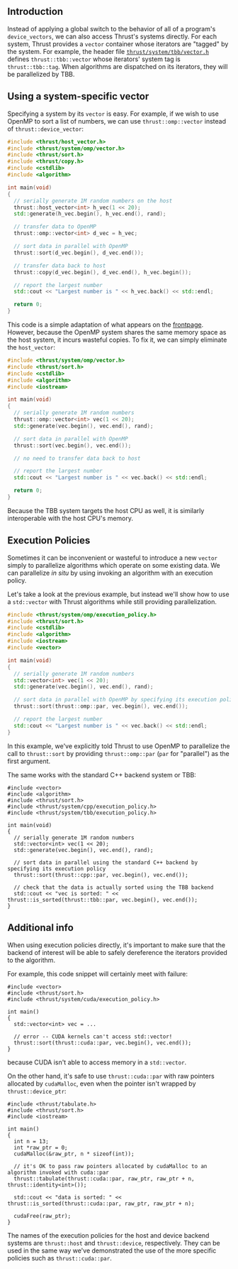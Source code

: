 Introduction
------------

Instead of applying a global switch to the behavior of all of a program's ```device_vectors```, we can also access Thrust's systems directly. For each system, Thrust provides a ```vector``` container whose iterators are "tagged" by the system. For example, the header file [```thrust/system/tbb/vector.h```](https://github.com/thrust/thrust/blob/master/thrust/system/tbb/vector.h) defines ```thrust::tbb::vector``` whose iterators' system tag is ```thrust::tbb::tag```. When algorithms are dispatched on its iterators, they will be parallelized by TBB.

Using a system-specific vector
------------------------------

Specifying a system by its ```vector``` is easy. For example, if we wish to use OpenMP to sort a list of numbers, we can use ```thrust::omp::vector``` instead of ```thrust::device_vector```:

```c++
#include <thrust/host_vector.h>
#include <thrust/system/omp/vector.h>
#include <thrust/sort.h>
#include <thrust/copy.h>
#include <cstdlib>
#include <algorithm>

int main(void)
{
  // serially generate 1M random numbers on the host
  thrust::host_vector<int> h_vec(1 << 20);
  std::generate(h_vec.begin(), h_vec.end(), rand);

  // transfer data to OpenMP
  thrust::omp::vector<int> d_vec = h_vec;

  // sort data in parallel with OpenMP
  thrust::sort(d_vec.begin(), d_vec.end());

  // transfer data back to host
  thrust::copy(d_vec.begin(), d_vec.end(), h_vec.begin());

  // report the largest number
  std::cout << "Largest number is " << h_vec.back() << std::endl;

  return 0;
}
```

This code is a simple adaptation of what appears on the [frontpage](http://thrust.github.com). However, because the OpenMP system shares the same memory space as the host system, it incurs wasteful copies. To fix it, we can simply eliminate the ```host_vector```:

```c++
#include <thrust/system/omp/vector.h>
#include <thrust/sort.h>
#include <cstdlib>
#include <algorithm>
#include <iostream>

int main(void)
{
  // serially generate 1M random numbers
  thrust::omp::vector<int> vec(1 << 20);
  std::generate(vec.begin(), vec.end(), rand);

  // sort data in parallel with OpenMP
  thrust::sort(vec.begin(), vec.end());

  // no need to transfer data back to host

  // report the largest number
  std::cout << "Largest number is " << vec.back() << std::endl;

  return 0;
}
```

Because the TBB system targets the host CPU as well, it is similarly interoperable with the host CPU's memory.

Execution Policies
------------------

Sometimes it can be inconvenient or wasteful to introduce a new ```vector``` simply to parallelize
algorithms which operate on some existing data. We can parallelize *in situ* by using invoking an algorithm
with an execution policy.

Let's take a look at the previous example, but instead we'll show how to use a ```std::vector``` with Thrust
algorithms while still providing parallelization.

```c++
#include <thrust/system/omp/execution_policy.h>
#include <thrust/sort.h>
#include <cstdlib>
#include <algorithm>
#include <iostream>
#include <vector>

int main(void)
{
  // serially generate 1M random numbers
  std::vector<int> vec(1 << 20);
  std::generate(vec.begin(), vec.end(), rand);

  // sort data in parallel with OpenMP by specifying its execution policy
  thrust::sort(thrust::omp::par, vec.begin(), vec.end());

  // report the largest number
  std::cout << "Largest number is " << vec.back() << std::endl;
}
```

In this example, we've explicitly told Thrust to use OpenMP to parallelize the call to ```thrust::sort``` by
providing ```thrust::omp::par``` (```par``` for "parallel") as the first argument.

The same works with the standard C++ backend system or TBB:

```
#include <vector>
#include <algorithm>
#include <thrust/sort.h>
#include <thrust/system/cpp/execution_policy.h>
#include <thrust/system/tbb/execution_policy.h>

int main(void)
{
  // serially generate 1M random numbers
  std::vector<int> vec(1 << 20);
  std::generate(vec.begin(), vec.end(), rand);

  // sort data in parallel using the standard C++ backend by specifying its execution policy
  thrust::sort(thrust::cpp::par, vec.begin(), vec.end());

  // check that the data is actually sorted using the TBB backend
  std::cout << "vec is sorted: " << thrust::is_sorted(thrust::tbb::par, vec.begin(), vec.end());
}
```

Additional info
---------------

When using execution policies directly, it's important to make sure that the backend of interest will be
able to safely dereference the iterators provided to the algorithm.

For example, this code snippet will certainly meet with failure:

```
#include <vector>
#include <thrust/sort.h>
#include <thrust/system/cuda/execution_policy.h>

int main()
{
  std::vector<int> vec = ...

  // error -- CUDA kernels can't access std::vector!
  thrust::sort(thrust::cuda::par, vec.begin(), vec.end());
}
```

because CUDA isn't able to access memory in a `std::vector`.

On the other hand, it's safe to use ```thrust::cuda::par``` with raw pointers allocated by `cudaMalloc`, even when the pointer isn't wrapped by ```thrust::device_ptr```:

```
#include <thrust/tabulate.h>
#include <thrust/sort.h>
#include <iostream>

int main()
{
  int n = 13;
  int *raw_ptr = 0;
  cudaMalloc(&raw_ptr, n * sizeof(int));

  // it's OK to pass raw pointers allocated by cudaMalloc to an algorithm invoked with cuda::par
  thrust::tabulate(thrust::cuda::par, raw_ptr, raw_ptr + n, thrust::identity<int>());

  std::cout << "data is sorted: " << thrust::is_sorted(thrust::cuda::par, raw_ptr, raw_ptr + n);

  cudaFree(raw_ptr);
}
```

The names of the execution policies for the host and device backend systems are ```thrust::host``` and ```thrust::device```, respectively. They can be used in the same way we've demonstrated the use of the more specific policies such as ```thrust::cuda::par```.